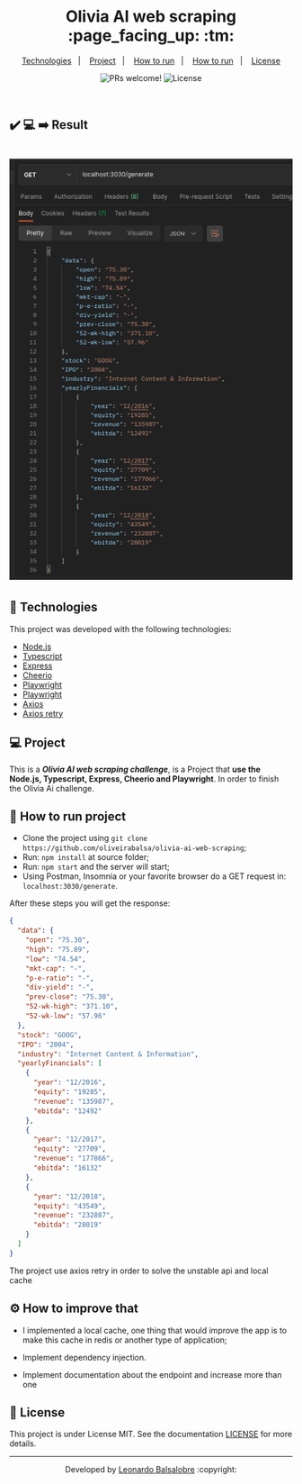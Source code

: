 <p align="center">
	<h1 align="center">Olivia AI web scraping :page_facing_up: :tm:</h1>
</p>

<p align="center">
  <a href="#-Technologies">Technologies</a>&nbsp;&nbsp;&nbsp;|&nbsp;&nbsp;&nbsp;
  <a href="#-Project">Project</a>&nbsp;&nbsp;&nbsp;|&nbsp;&nbsp;&nbsp;
  <a href="#-How-to-run-project">How to run</a>&nbsp;&nbsp;&nbsp;|&nbsp;&nbsp;&nbsp;
  <a href="#-How-to-improve-that">How to run</a>&nbsp;&nbsp;&nbsp;|&nbsp;&nbsp;&nbsp;
  <a href="#memo-license">License</a>
</p>

<p align="center">
 <img src="https://img.shields.io/static/v1?label=PRs&message=welcome&color=7159c1&labelColor=000000" alt="PRs welcome!" />

  <img alt="License" src="https://img.shields.io/static/v1?label=license&message=MIT&color=7159c1&labelColor=000000">
</p>

<br>

## :heavy_check_mark: :computer: :arrow_right: Result

<h1 align="center">
    <img alt="Output" src="./src/assets/result.png">
</h1>

## 🚀 Technologies

This project was developed with the following technologies:

- [Node.js](https://node.org/)
- [Typescript](https://www.typescriptlang.org/)
- [Express](https://expressjs.com/pt-br/)
- [Cheerio](https://cheerio.js.org/)
- [Playwright](https://playwright.dev/)
- [Playwright](https://playwright.dev/)
- [Axios](https://www.npmjs.com/package/axios)
- [Axios retry](https://www.npmjs.com/package/axios-retry)

## 💻 Project

This is a **_Olivia AI web scraping challenge_**, is a Project that **use the Node.js, Typescript, Express, Cheerio and Playwright**. In order to finish the Olivia Ai challenge.

## 🤔 How to run project

- Clone the project using `git clone https://github.com/oliveirabalsa/olivia-ai-web-scraping`;
- Run: `npm install` at source folder;
- Run: `npm start` and the server will start;
- Using Postman, Insomnia or your favorite browser do a GET request in: `localhost:3030/generate`.

After these steps you will get the response:

```json
{
  "data": {
    "open": "75.30",
    "high": "75.89",
    "low": "74.54",
    "mkt-cap": "-",
    "p-e-ratio": "-",
    "div-yield": "-",
    "prev-close": "75.30",
    "52-wk-high": "371.10",
    "52-wk-low": "57.96"
  },
  "stock": "GOOG",
  "IPO": "2004",
  "industry": "Internet Content & Information",
  "yearlyFinancials": [
    {
      "year": "12/2016",
      "equity": "19285",
      "revenue": "135987",
      "ebitda": "12492"
    },
    {
      "year": "12/2017",
      "equity": "27709",
      "revenue": "177866",
      "ebitda": "16132"
    },
    {
      "year": "12/2018",
      "equity": "43549",
      "revenue": "232887",
      "ebitda": "28019"
    }
  ]
}
```

The project use axios retry in order to solve the unstable api and local cache

## ⚙️ How to improve that

- I implemented a local cache, one thing that would improve the app is to make this cache in redis or another type of application;

- Implement dependency injection.

- Implement documentation about the endpoint and increase more than one

## :memo: License

This project is under License MIT. See the documentation [LICENSE](LICENSE) for more details.

---

<p align="center">Developed by <a href="https://www.linkedin.com/in/leonardo-balsalobre/">Leonardo Balsalobre</a> :copyright:
